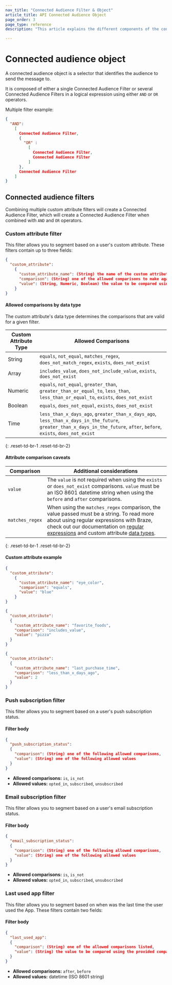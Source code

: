 ```yaml
---
nav_title: "Connected Audience Filter & Object"
article_title: API Connected Audience Object
page_order: 3
page_type: reference
description: "This article explains the different components of the connected audience object and the filters that create it."

---
```


# Connected audience object

A connected audience object is a selector that identifies the audience to send the message to. 

It is composed of either a single Connected Audience Filter or several Connected Audience Filters in a logical expression using either `AND` or `OR` operators.

Multiple filter example:

```json
{
  "AND":
    [
      Connected Audience Filter,
      {
        "OR" :
          [
            Connected Audience Filter,
            Connected Audience Filter
          ]
      },
      Connected Audience Filter
    ]
}
```

## Connected audience filters

Combining multiple custom attribute filters will create a Connected Audience Filter, which will create a Connected Audience Filter when combined with `AND` and `OR` operators.

### Custom attribute filter

This filter allows you to segment based on a user's custom attribute. These filters contain up to three fields:

```json
{
  "custom_attribute":
    {
      "custom_attribute_name": (String) the name of the custom attribute to filter on,
      "comparison": (String) one of the allowed comparisons to make against the provided value,
      "value": (String, Numeric, Boolean) the value to be compared using the provided comparison
    }
}
```

#### Allowed comparisons by data type

The custom attribute's data type determines the comparisons that are valid for a given filter.

| Custom Attribute Type | Allowed Comparisons |
| ---------------------| --------------- |
| String | `equals`, `not_equal`, `matches_regex`, `does_not_match_regex`, `exists`, `does_not_exist` |
| Array | `includes_value`, `does_not_include_value`, `exists`, `does_not_exist` |
| Numeric | `equals`, `not_equal`, `greater_than`, `greater_than_or_equal_to`, `less_than`, `less_than_or_equal_to`, `exists`, `does_not_exist` |
| Boolean | `equals`, `does_not_equal`, `exists`, `does_not_exist` |
| Time | `less_than_x_days_ago`, `greater_than_x_days_ago`, `less_than_x_days_in_the_future`, `greater_than_x_days_in_the_future`, `after`, `before`, `exists`, `does_not_exist` | 
{: .reset-td-br-1 .reset-td-br-2}

#### Attribute comparison caveats

| Comparison | Additional considerations |
| --- | --- |
| `value` | The `value` is not required when using the `exists` or `does_not_exist` comparisons. `value` must be an ISO 8601 datetime string when using the `before` and `after` comparisons.
|`matches_regex` | When using the `matches_regex` comparison, the value passed must be a string. To read more about using regular expressions with Braze, check out our documentation on [regular expressions]({{site.baseurl}}/user_guide/engagement_tools/segments/regex/#regex-with-braze) and custom attribute [data types]({{site.baseurl}}/developer_guide/platform_wide/analytics_overview/#custom-attribute-data-types). |
{: .reset-td-br-1 .reset-td-br-2}

#### Custom attribute example

```json
{
  "custom_attribute":
    {
      "custom_attribute_name": "eye_color",
      "comparison": "equals",
      "value": "blue"
    }
}

{
  "custom_attribute":
  {
    "custom_attribute_name": "favorite_foods",
    "comparison": "includes_value",
    "value": "pizza"
  }
}

{
  "custom_attribute":
  {
    "custom_attribute_name": "last_purchase_time",
    "comparison": "less_than_x_days_ago",
    "value": 2
  }
}
```
### Push subscription filter

This filter allows you to segment based on a user's push subscription status.

#### Filter body

```json
{
  "push_subscription_status":
  {
    "comparison": (String) one of the following allowed comparisons,
    "value": (String) one of the following allowed values
  }
}
```

- **Allowed comparisons:** `is`, `is_not`
- **Allowed values:** `opted_in`, `subscribed`, `unsubscribed`

### Email subscription filter

This filter allows you to segment based on a user's email subscription status.

#### Filter body

```json
{
  "email_subscription_status":
  {
    "comparison": (String) one of the following allowed comparisons,
    "value": (String) one of the following allowed values
  }
}
```

- **Allowed comparisons:** `is`, `is_not`
- **Allowed values:** `opted_in`, `subscribed`, `unsubscribed`

### Last used app filter

This filter allows you to segment based on when was the last time the user used the App. These filters contain two fields:

#### Filter body
```json
{
  "last_used_app":
  {
    "comparison": (String) one of the allowed comparisons listed,
    "value": (String) the value to be compared using the provided comparison
  }
}
```

- **Allowed comparisons:** `after`, `before`
- **Allowed values:** datetime (ISO 8601 string)

